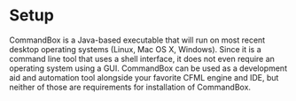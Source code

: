 # Setup

CommandBox is a Java-based executable that will run on most recent desktop operating systems (Linux, Mac OS X, Windows). Since it is a command line tool that uses a shell interface, it does not even require an operating system using a GUI. CommandBox can be used as a development aid and automation tool alongside your favorite CFML engine and IDE, but neither of those are requirements for installation of CommandBox.

<i class="fa fa-windows fa-4x"></i>
<i class="fa fa-apple fa-4x"></i>
<i class="fa fa-linux fa-4x"></i>